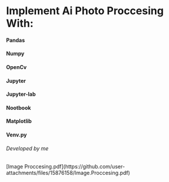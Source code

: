 # Implement Ai Photo Proccesing With:
<h4>Pandas</h4>
<h4>Numpy</h4>
<h4>OpenCv</h4>
<h4>Jupyter</h4>
<h4>Jupyter-lab</h4>
<h4>Nootbook</h4>
<h4>Matplotlib</h4>
<h4>Venv.py</h4>
<h6>Developed by me</h6>
[Image Proccesing.pdf](https://github.com/user-attachments/files/15876158/Image.Proccesing.pdf)
